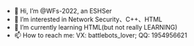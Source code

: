 - 👋 Hi, I’m @WFs-2022, an ESHSer
- 👀 I’m interested in Network Security、C++、HTML
- 🌱 I’m currently learning HTML(but not really LEARNING)
- 📫 How to reach me: VX: battlebots_lover; QQ: 1954956621
